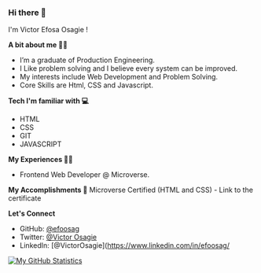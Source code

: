 ### Hi there 👋

I'm Victor Efosa Osagie ! 

**A bit about me 🙋‍♂️**

- I’m a graduate of Production Engineering.
- I Like problem solving and I believe every system can be improved.
- My interests include Web Development and Problem Solving.
- Core Skills are Html, CSS and Javascript.

**Tech I'm familiar with 💻**
- HTML  
- CSS  
- GIT
- JAVASCRIPT

**My Experiences 👨‍💻**
- Frontend Web Developer @ Microverse.

**My Accomplishments 🏅**
Microverse Certified (HTML and CSS) - Link to the certificate

**Let's Connect**
- GitHub: [@efoosag](https://github.com/efoosag)
- Twitter: [@Victor Osagie](https://www.twitter.com/Victorosagie08)
- LinkedIn: [@VictorOsagie](https://www.linkedin.com/in/efoosag/


[![My GitHub Statistics](https://github-readme-stats.vercel.app/api/?username=efoosag&count_private=true&theme=tokyonight&showicons=true)]()

